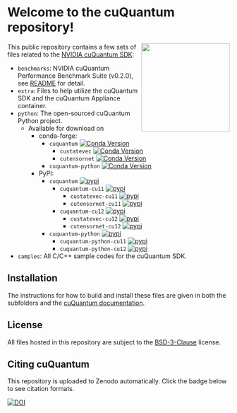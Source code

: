 # Welcome to the cuQuantum repository!

<img align="right" width="200"
src="https://developer.nvidia.com/sites/default/files/akamai/nvidia-cuquantum-icon.svg"
/>

This public repository contains a few sets of files related to the [NVIDIA cuQuantum SDK](https://developer.nvidia.com/cuquantum-sdk):

- `benchmarks`: NVIDIA cuQuantum Performance Benchmark Suite (v0.2.0), see [README](./benchmarks/README.md) for detail.
- `extra`: Files to help utilize the cuQuantum SDK and the cuQuantum Appliance container.
- `python`: The open-sourced cuQuantum Python project.
  - Available for download on
    - conda-forge:
      - `cuquantum` [![Conda Version](https://img.shields.io/conda/vn/conda-forge/cuquantum.svg)](https://anaconda.org/conda-forge/cuquantum)
        - `custatevec` [![Conda Version](https://img.shields.io/conda/vn/conda-forge/custatevec.svg)](https://anaconda.org/conda-forge/custatevec)
        - `cutensornet` [![Conda Version](https://img.shields.io/conda/vn/conda-forge/cutensornet.svg)](https://anaconda.org/conda-forge/cutensornet)
      - `cuquantum-python` [![Conda Version](https://img.shields.io/conda/vn/conda-forge/cuquantum-python.svg)](https://anaconda.org/conda-forge/cuquantum-python)
    - PyPI:
      - `cuquantum` [![pypi](https://img.shields.io/pypi/v/cuquantum.svg)](https://pypi.python.org/pypi/cuquantum)
        - `cuquantum-cu11` [![pypi](https://img.shields.io/pypi/v/cuquantum-cu11.svg)](https://pypi.python.org/pypi/cuquantum-cu11)
          - `custatevec-cu11` [![pypi](https://img.shields.io/pypi/v/custatevec-cu11.svg)](https://pypi.python.org/pypi/custatevec-cu11)
          - `cutensornet-cu11` [![pypi](https://img.shields.io/pypi/v/cutensornet-cu11.svg)](https://pypi.python.org/pypi/cutensornet-cu11)
        - `cuquantum-cu12` [![pypi](https://img.shields.io/pypi/v/cuquantum-cu12.svg)](https://pypi.python.org/pypi/cuquantum-cu12)
          - `custatevec-cu12` [![pypi](https://img.shields.io/pypi/v/custatevec-cu12.svg)](https://pypi.python.org/pypi/custatevec-cu12)
          - `cutensornet-cu12` [![pypi](https://img.shields.io/pypi/v/cutensornet-cu12.svg)](https://pypi.python.org/pypi/cutensornet-cu12)
      - `cuquantum-python` [![pypi](https://img.shields.io/pypi/v/cuquantum-python.svg)](https://pypi.python.org/pypi/cuquantum-python)
        - `cuquantum-python-cu11` [![pypi](https://img.shields.io/pypi/v/cuquantum-python-cu11.svg)](https://pypi.python.org/pypi/cuquantum-python-cu11)
        - `cuquantum-python-cu12` [![pypi](https://img.shields.io/pypi/v/cuquantum-python-cu12.svg)](https://pypi.python.org/pypi/cuquantum-python-cu12)
- `samples`: All C/C++ sample codes for the cuQuantum SDK.

## Installation

The instructions for how to build and install these files are given in both the subfolders and
the [cuQuantum documentation](https://docs.nvidia.com/cuda/cuquantum/index.html).

## License

All files hosted in this repository are subject to the [BSD-3-Clause](./LICENSE) license.

## Citing cuQuantum

This repository is uploaded to Zenodo automatically. Click the badge below to see citation formats.

[![DOI](https://zenodo.org/badge/DOI/10.5281/zenodo.6385574.svg)](https://doi.org/10.5281/zenodo.6385574)
